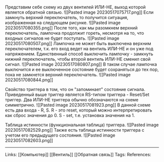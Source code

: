 Представим себе схему из двух вентилей ИЛИ-НЕ, выход которой является обратной связью. 
![[Pasted image 20230517075717.png]]
Если замкнуть верхний переключатель, то получится ситуация, изображенная на следующем рисунке. 
![[Pasted image 20230517080355.png]]
После того, как мы разомкнем верхний переключатель, лампочка продолжит гореть, несмотря на то, что входных сигналов не будет поступать. 
![[Pasted image 20230517080507.png]]
Лампочка не может быть выключена верхним переключателем, т.к. его вход ведет на вентиль ИЛИ-НЕ и он уже под напряжением. Единственный способ выключить лампочку - замкнуть нижний переключатель, чтобы второй вентиль ИЛИ-НЕ сменил свой сигнал.
![[Pasted image 20230517080807.png]]
В таком случае лампочка выключится и ее выключенное состояние будет сохраняться до тех пор, пока не замкнется верхний переключатель. 
![[Pasted image 20230517080844.png]]

Свойство триггера в том, что он "запоминает" состояние сигнала. Приведенный выше триггер является RS-типом триггера - Reset/Set триггер. Два ИЛИ-НЕ триггера обычно обозначаются на схеме симметрично. 
![[Pasted image 20230517081923.png]]
В данной схеме есть два входа - R, S. R - это reset, который можно интерпретировать как сброс значения до 0. S - set, т.е. установка значения на 1. 

Таблица истинности (функциональная таблица) триггера.
![[Pasted image 20230517082529.png]]
Также есть таблица истинности триггера с учетом его предыдущего состояния. 
![[Pasted image 20230517082603.png]]
___
Links: [[Компьютер]] [[Вентиль]] [[Обратная связь]]
Tags:
References: